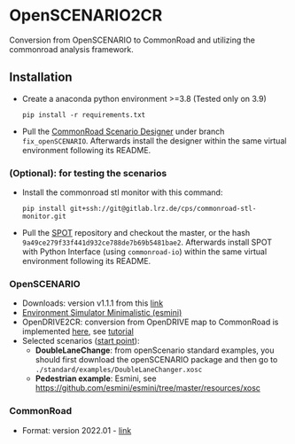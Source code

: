 # OpenSCENARIO2CR

Conversion from OpenSCENARIO to CommonRoad and utilizing the commonroad analysis framework.

## Installation

- Create a anaconda python environment >=3.8 (Tested only on 3.9)

  ```
  pip install -r requirements.txt
  ```

- Pull the [CommonRoad Scenario Designer](https://gitlab.lrz.de/cps/commonroad-scenario-designer) under 
branch `fix_openSCENARIO`. Afterwards install the designer within the same virtual environment following its README.


### (Optional): for testing the scenarios

- Install the commonroad stl monitor with this command:

  ```
  pip install git+ssh://git@gitlab.lrz.de/cps/commonroad-stl-monitor.git
  ```

- Pull the [SPOT](https://gitlab.lrz.de/cps/spot-cpp) repository and checkout the master, or the
hash `9a49ce279f33f441d932ce788de7b69b5481bae2`.
Afterwards install SPOT with Python Interface (using `commonroad-io`) within the same virtual environment following its
README.

### OpenSCENARIO

- Downloads: version v1.1.1 from this [link](https://www.asam.net/standards/detail/openscenario/)
- [Environment Simulator Minimalistic (esmini)](https://github.com/esmini/esmini)
- OpenDRIVE2CR: conversion from OpenDRIVE map to CommonRoad is
  implemented [here](https://gitlab.lrz.de/cps/commonroad-scenario-designer/-/tree/master),
  see [tutorial](https://gitlab.lrz.de/cps/commonroad-scenario-designer/-/blob/master/tutorials/conversion_examples/example_opendrive_to_commonroad.py)
- Selected scenarios ([start point](https://gitlab.lrz.de/kosi/wp6/openscenario/-/tree/main/scenarios)):
    - **DoubleLaneChange**: from openScenario standard examples, you should first download the openSCENARIO package and then go to `./standard/examples/DoubleLaneChanger.xosc`
    - **Pedestrian example**: Esmini, see https://github.com/esmini/esmini/tree/master/resources/xosc

### CommonRoad

- Format: version 2022.01 - [link](https://commonroad-io.readthedocs.io/en/latest/user/getting_started/)

